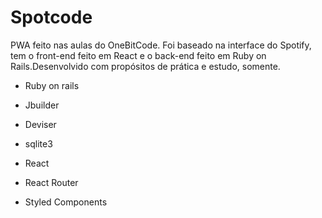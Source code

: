 # Spotcode

PWA feito nas aulas do OneBitCode. Foi baseado na interface do Spotify, tem o front-end feito em React e o back-end feito em Ruby on Rails.Desenvolvido com propósitos de prática e estudo, somente.

 - Ruby on rails
 - Jbuilder
 - Deviser
 - sqlite3
 
 - React
 - React Router
 - Styled Components
